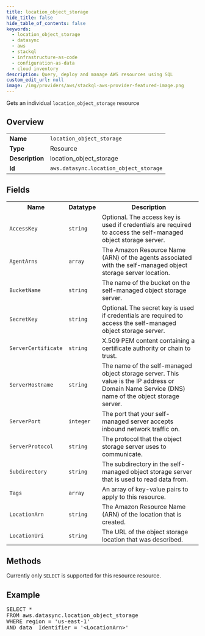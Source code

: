 ```yaml
---
title: location_object_storage
hide_title: false
hide_table_of_contents: false
keywords:
  - location_object_storage
  - datasync
  - aws
  - stackql
  - infrastructure-as-code
  - configuration-as-data
  - cloud inventory
description: Query, deploy and manage AWS resources using SQL
custom_edit_url: null
image: /img/providers/aws/stackql-aws-provider-featured-image.png
---
```

Gets an individual <code>location_object_storage</code> resource

## Overview
<table><tbody>
<tr><td><b>Name</b></td><td><code>location_object_storage</code></td></tr>
<tr><td><b>Type</b></td><td>Resource</td></tr>
<tr><td><b>Description</b></td><td>location_object_storage</td></tr>
<tr><td><b>Id</b></td><td><code>aws.datasync.location_object_storage</code></td></tr>
</tbody></table>

## Fields
<table><tbody>
<tr><th>Name</th><th>Datatype</th><th>Description</th></tr>
<tr><td><code>AccessKey</code></td><td><code>string</code></td><td>Optional. The access key is used if credentials are required to access the self-managed object storage server.</td></tr>
<tr><td><code>AgentArns</code></td><td><code>array</code></td><td>The Amazon Resource Name (ARN) of the agents associated with the self-managed object storage server location.</td></tr>
<tr><td><code>BucketName</code></td><td><code>string</code></td><td>The name of the bucket on the self-managed object storage server.</td></tr>
<tr><td><code>SecretKey</code></td><td><code>string</code></td><td>Optional. The secret key is used if credentials are required to access the self-managed object storage server.</td></tr>
<tr><td><code>ServerCertificate</code></td><td><code>string</code></td><td>X.509 PEM content containing a certificate authority or chain to trust.</td></tr>
<tr><td><code>ServerHostname</code></td><td><code>string</code></td><td>The name of the self-managed object storage server. This value is the IP address or Domain Name Service (DNS) name of the object storage server.</td></tr>
<tr><td><code>ServerPort</code></td><td><code>integer</code></td><td>The port that your self-managed server accepts inbound network traffic on.</td></tr>
<tr><td><code>ServerProtocol</code></td><td><code>string</code></td><td>The protocol that the object storage server uses to communicate.</td></tr>
<tr><td><code>Subdirectory</code></td><td><code>string</code></td><td>The subdirectory in the self-managed object storage server that is used to read data from.</td></tr>
<tr><td><code>Tags</code></td><td><code>array</code></td><td>An array of key-value pairs to apply to this resource.</td></tr>
<tr><td><code>LocationArn</code></td><td><code>string</code></td><td>The Amazon Resource Name (ARN) of the location that is created.</td></tr>
<tr><td><code>LocationUri</code></td><td><code>string</code></td><td>The URL of the object storage location that was described.</td></tr>

</tbody></table>

## Methods
Currently only <code>SELECT</code> is supported for this resource resource.

## Example
<pre>
SELECT *<br/>FROM aws.datasync.location_object_storage<br/>WHERE region = 'us-east-1'<br/>AND data__Identifier = '&lt;LocationArn&gt;'
</pre>
